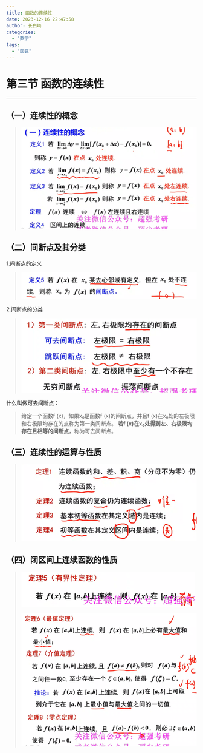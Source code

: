 ```yaml
---
title: 函数的连续性
date: 2023-12-16 22:47:58
author: 长白崎
categories:
  - "数学"
tags:
  - "函数"
---
```




# 第三节 函数的连续性

---

## （一）连续性的概念

> ![](./函数的连续性/images/Snipaste_2023-12-16_22-49-05.png)

## （二）间断点及其分类

1.间断点的定义

> ![](./函数的连续性/images/Snipaste_2023-12-16_23-22-23-1706110665464-13.png)

2.间断点的分类

> ![](./函数的连续性/images/Snipaste_2023-12-16_23-23-28-1706110672206-15.png)

什么叫做可去间断点：

> 给定一个函数f (x)，如果x₀是函数f (x)的间断点，并且f (x)在x₀处的左极限和右极限均存在的点称为第一类间断点。 **若f (x)在x₀处得到左、右极限均存在且相等的间断点**，称为可去间断点。



## （三）连续性的运算与性质

> ![](./函数的连续性/images/Snipaste_2023-12-18_13-06-54-1706110679401-17.png)

## （四）闭区间上连续函数的性质

> ![](./函数的连续性/images/Snipaste_2023-12-18_13-08-39-1706110681978-19.png)
>
> ![](./函数的连续性/images/Snipaste_2023-12-18_13-09-12-1706110684448-21.png)



